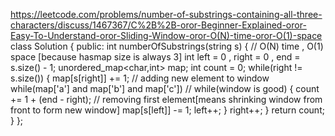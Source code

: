 https://leetcode.com/problems/number-of-substrings-containing-all-three-characters/discuss/1467367/C%2B%2B-oror-Beginner-Explained-oror-Easy-To-Understand-oror-Sliding-Window-oror-O(N)-time-oror-O(1)-space
​
​
class Solution {
public:
int numberOfSubstrings(string s) {
// O(N) time , O(1) space [because hasmap size is always 3]
int left = 0 , right = 0 , end = s.size() - 1;
unordered_map<char,int> map;
int count = 0;
while(right != s.size())
{
map[s[right]] += 1; // adding new element to window
while(map['a'] and map['b'] and map['c']) // while(window is good)
{
count += 1 + (end - right);
// removing first element[means shrinking window from front to form new window]
map[s[left]] -= 1;
left++;
}
right++;
}
return count;
}
};